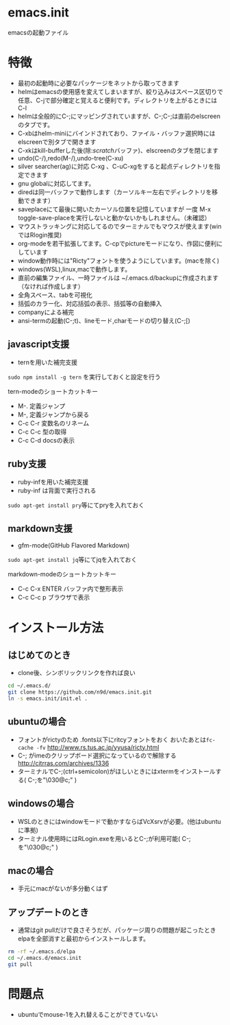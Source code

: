 # emacs.init

emacsの起動ファイル

# 特徴

- 最初の起動時に必要なパッケージをネットから取ってきます
- helmはemacsの使用感を変えてしまいますが、絞り込みはスペース区切りで任意、C-jで部分確定と覚えると便利です。ディレクトリを上がるときにはC-l
- helmは全般的にC-;にマッピングされていますが、C-;C-;は直前のelscreenのタブです。
- C-xbはhelm-miniにバインドされており、ファイル・バッファ選択時にはelscreenで別タブで開きます
- C-xkはkill-bufferした後(除:*scratch*バッファ)、elscreenのタブを閉じます
- undo(C-/),redo(M-/),undo-tree(C-xu)
- silver searcher(ag)に対応 C-xg 、C-uC-xgをすると起点ディレクトリを指定できます
- gnu globalに対応してます。
- diredは同一バッファで動作します（カーソルキー左右でディレクトリを移動できます）
- saveplaceにて最後に開いたカーソル位置を記憶していますが 一度 M-x toggle-save-placeを実行しないと動かないかもしれません。（未確認）
- マウストラッキングに対応してるのでターミナルでもマウスが使えます(winではRlogin推奨)
- org-modeを若干拡張してます。C-cpでpictureモードになり、作図に便利にしています
- window動作時には"Ricty"フォントを使うようにしています。(macを除く)
- windows(WSL),linux,macで動作します。
- 直前の編集ファイル、一時ファイルは ~/.emacs.d/backupに作成されます（なければ作成します）
- 全角スペース、tabを可視化
- 括弧のカラー化、対応括弧の表示、括弧等の自動挿入
- companyによる補完
- ansi-termの起動(C-;t)、lineモード,charモードの切り替え(C-;[)

## javascript支援

- ternを用いた補完支援

`sudo npm install -g tern` を実行しておくと設定を行う

tern-modeのショートカットキー

- M-. 定義ジャンプ
- M-, 定義ジャンプから戻る
- C-c C-r 変数名のリネーム
- C-c C-c 型の取得
- C-c C-d docsの表示


## ruby支援

- ruby-infを用いた補完支援
- ruby-inf は背面で実行される

`sudo apt-get install pry`等にてpryを入れておく

## markdown支援

- gfm-mode(GitHub Flavored Markdown)

`sudo apt-get install jq`等にてjqを入れておく

markdown-modeのショートカットキー

- C-c C-x ENTER バッファ内で整形表示
- C-c C-c p ブラウザで表示

# インストール方法

## はじめてのとき

- clone後、シンボリックリンクを作れば良い

```bash
cd ~/.emacs.d/
git clone https://github.com/n9d/emacs.init.git
ln -s emacs.init/init.el .
```

## ubuntuの場合

- フォントがrictyのため .fonts以下にritcyフォントをおく おいたあとは`fc-cache -fv` http://www.rs.tus.ac.jp/yyusa/ricty.html
- C-; がimeのクリップボード選択になっているので解除する http://citrras.com/archives/1336
- ターミナルでC-;(ctrl+semicolon)がほしいときにはxtermをインストールする( C-;を"\030@c;" )

## windowsの場合

- WSLのときにはwindowモードで動かすならばVcXsrvが必要。(他はubuntuに準拠)
- ターミナル使用時にはRLogin.exeを用いるとC-;が利用可能( C-;を"\030@c;" )

## macの場合

- 手元にmacがないが多分動くはず


## アップデートのとき

- 通常はgit pullだけで良さそうだが、パッケージ周りの問題が起こったときelpaを全部消すと最初からインストールします。

```bash
rm -rf ~/.emacs.d/elpa
cd ~/.emacs.d/emacs.init
git pull
```

# 問題点

- ubuntuでmouse-1を入れ替えることができていない
